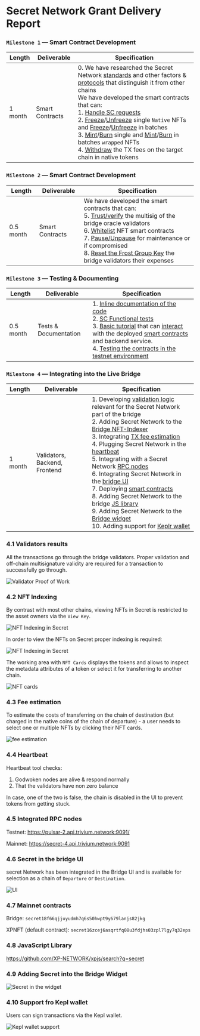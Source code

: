 # Secret Network Grant Delivery Report

### `Milestone 1` — Smart Contract Development

| Length | Deliverable | Specification |
|-|-|-|
| 1 month | Smart Contracts | 0. We have researched the Secret Network [standards](https://scrt.network/about/secret-nfts) and other factors & [protocols](https://docs.scrt.network/dev/privacy-model-of-secret-contracts.html) that distinguish it from other chains<br/>We have developed the smart contracts that can:<br/>1. [Handle SC requests](https://github.com/XP-NETWORK/secret-bridge/blob/master/src/contract.rs#L574-L595)<br/>2. [Freeze](https://github.com/XP-NETWORK/secret-bridge/blob/master/src/contract.rs#L348-L405)/[Unfreeze](https://github.com/XP-NETWORK/secret-bridge/blob/master/src/contract.rs#L224-L244) single `Native` NFTs and [Freeze](https://github.com/XP-NETWORK/secret-bridge/blob/master/src/contract.rs#L406-L473)/[Unfreeze](https://github.com/XP-NETWORK/secret-bridge/blob/master/src/contract.rs#L245-L280) in batches<br/>3. [Mint](https://github.com/XP-NETWORK/secret-bridge/blob/master/src/contract.rs#L281-L306)/[Burn](https://github.com/XP-NETWORK/secret-bridge/blob/master/src/contract.rs#L474-L517) single and [Mint](https://github.com/XP-NETWORK/secret-bridge/blob/master/src/contract.rs#L307-L347)/[Burn](https://github.com/XP-NETWORK/secret-bridge/blob/master/src/contract.rs#L518-L572) in batches `wrapped` NFTs<br/>4. [Withdraw](https://github.com/XP-NETWORK/secret-bridge/blob/master/src/contract.rs#L199-L218) the TX fees on the target chain in native tokens|

### `Milestone 2` — Smart Contract Development

| Length | Deliverable | Specification |
|-|-|-|
| 0.5 month | Smart Contracts | We have developed the smart contracts that can:<br>5. [Trust/verify](https://github.com/XP-NETWORK/secret-bridge/blob/master/src/contract.rs#L53-L127) the multisig of the bridge oracle validators<br/>6. [Whitelist](https://github.com/XP-NETWORK/secret-bridge/blob/master/src/contract.rs#L219-L223) NFT smart contracts<br/>7. [Pause/Unpause](https://github.com/XP-NETWORK/secret-bridge/blob/master/src/contract.rs#L184-L189) for maintenance or if compromised<br/>8. [Reset the Frost Group Key](https://github.com/XP-NETWORK/secret-bridge/blob/master/src/contract.rs#L190-L198) the bridge validators their expenses|

### `Milestone 3` — Testing & Documenting

| Length | Deliverable | Specification |
|-|-|-|
| 0.5 month | Tests & Documentation | 1. [Inline documentation of the code](https://github.com/XP-NETWORK/secret-bridge/commit/2ff8f610a8b905796a5d8fc626e26dd322b4de76)<br/>2. [SC Functional tests](https://github.com/XP-NETWORK/secret-bridge/blob/master/src/tests.rs)<br/>3. [Basic tutorial](https://github.com/XP-NETWORK/testing-secret_network) that can [interact](https://secretnodes.com/secret/chains/pulsar-2/contracts/secret146snljq0kjsva7qrx4am54nv3fhfaet7srx4n2) with the deployed [smart contracts](https://github.com/XP-NETWORK/xpjs/blob/secretjs/src/factory/factories.ts#L267-L280) and backend service.<br/>4. [Testing the contracts in the testnet environment](https://github.com/XP-NETWORK/testing-secret_network#minting-an-nft-on-secret)|

### `Milestone 4` — Integrating into the Live Bridge
| Length | Deliverable | Specification |
|-|-|-|
| 1 month | Validators, Backend, Frontend | 1. Developing [validation logic](#41-validators-results) relevant for the Secret Network part of the bridge<br/>2. Adding Secret Network to the [Bridge NFT-Indexer](#42-nft-indexing)<br/>3. Integrating [TX fee estimation](#43-fee-estimation)<br/>4. Plugging Secret Network in the [heartbeat](#44-heartbeat)<br/>5. Integrating with a Secret Network [RPC nodes](#45-integrated-rpc-nodes)<br/>6. Integrating Secret Network in the [bridge UI](#46-secret-in-the-bridge-ui)<br/>7. Deploying [smart contracts](#47-mainnet-contracts)<br/>8. Adding Secret Network to the bridge [JS library](#48-javascript-library)<br/>9. Adding Secret Network to the [Bridge widget](#49-adding-secret-into-the-bridge-widget)<br/>10. Adding support for [Keplr wallet](#410-support-fro-kepl-wallet)|


### 4.1 Validators results

All the transactions go through the bridge validators. Proper validation and off-chain multisignature validity are required for a transaction to successfully go through.

![Validator Proof of Work](assets/Secret_in_the_Bridge.png)

### 4.2 NFT Indexing

By contrast with most other chains, viewing NFTs in Secret is restricted to the asset owners via the `View Key`.

![NFT Indexing in Secret](assets/Secret_nft_indexing.png)

In order to view the NFTs on Secret proper indexing is required:

![NFT Indexing in Secret](assets/Viewwing_secret_nfts.png)

The working area with `NFT Cards` displays the tokens and allows to inspect the metadata attributes of a token or select it for transferring to another chain.

![NFT cards](assets/nft_cards.png)

### 4.3 Fee estimation

To estimate the costs of transferring on the chain of destination (but charged in the native coins of the chain of departure) - a user needs to select one or multiple NFTs by clicking their NFT cards.

![fee estimation](assets/Secret_fee_estimation.png)

### 4.4 Heartbeat

Heartbeat tool checks:
1. Godwoken nodes are alive & respond normally
2. That the validators have  non zero balance

In case, one of the two is false, the chain is disabled in the UI to prevent tokens from getting stuck.

### 4.5 Integrated RPC nodes

Testnet: https://pulsar-2.api.trivium.network:9091/

Mainnet: https://secret-4.api.trivium.network:9091

### 4.6 Secret in the bridge UI

secret Network has been integrated in the Bridge UI and is available for selection as a chain of `Departure` or `Destination`.

![UI](assets/Secret_in_the_ui.png)

### 4.7 Mainnet contracts

Bridge: `secret18f66qjjuyudmh7q6s50hwpt9y679lanjs82jkg`

XPNFT (default contract): `secret16zcej6asqrtfq08u3fdjhs03zpl7lgy7q32eps`

### 4.8 JavaScript Library

https://github.com/XP-NETWORK/xpjs/search?q=secret

### 4.9 Adding Secret into the Bridge Widget

![Secret in the widget](./assets/Secret_in_the_widget.png)

### 4.10 Support fro Kepl wallet

Users can sign transactions via the Kepl wallet.

![Kepl wallet support](#assets/Keplr_wallet_support.png)
